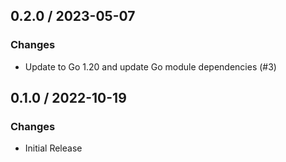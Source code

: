 ## 0.2.0 / 2023-05-07

### Changes

* Update to Go 1.20 and update Go module dependencies (#3)

## 0.1.0 / 2022-10-19

### Changes

* Initial Release

